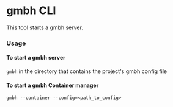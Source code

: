 # gmbh CLI
This tool starts a gmbh server.

### Usage

#### To start a gmbh server
`gmbh` in the directory that contains the project's gmbh config file

#### To start a gmbh Container manager
`gmbh --container --config=<path_to_config>`